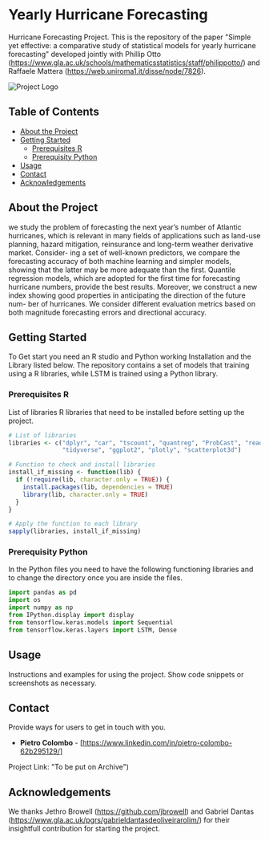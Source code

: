 # Yearly Hurricane Forecasting

Hurricane Forecasting Project. This is the repository of the paper "Simple yet effective: a comparative study of statistical models for
yearly hurricane forecasting" developed jointly with Phillip Otto (https://www.gla.ac.uk/schools/mathematicsstatistics/staff/philippotto/)
and Raffaele Mattera (https://web.uniroma1.it/disse/node/7826).

![Project Logo](Hurricane-forecasting\Uni_Glasgow_2017_arms.png)

## Table of Contents

- [About the Project](#about-the-project)
- [Getting Started](#getting-started)
  - [Prerequisites R](#prerequisitesR)
  - [Prerequisity Python](#prerequisitesPython)
- [Usage](#usage)
- [Contact](#contact)
- [Acknowledgements](#acknowledgements)

## About the Project

we study the problem of forecasting the next year’s number of Atlantic
hurricanes, which is relevant in many fields of applications such as land-use planning,
hazard mitigation, reinsurance and long-term weather derivative market. Consider-
ing a set of well-known predictors, we compare the forecasting accuracy of both
machine learning and simpler models, showing that the latter may be more adequate
than the first. Quantile regression models, which are adopted for the first time for
forecasting hurricane numbers, provide the best results. Moreover, we construct a
new index showing good properties in anticipating the direction of the future num-
ber of hurricanes. We consider different evaluation metrics based on both magnitude
forecasting errors and directional accuracy.

## Getting Started

To Get start you need an R studio and Python working Installation and the Library listed below.
The repository contains a set of models that training using a R libraries, while LSTM is trained using 
a Python library.

### Prerequisites R

 List of libraries R libraries that need to be installed before setting up the project.

```r
# List of libraries
libraries <- c("dplyr", "car", "tscount", "quantreg", "ProbCast", "readr", 
               "tidyverse", "ggplot2", "plotly", "scatterplot3d")

# Function to check and install libraries
install_if_missing <- function(lib) {
  if (!require(lib, character.only = TRUE)) {
    install.packages(lib, dependencies = TRUE)
    library(lib, character.only = TRUE)
  }
}

# Apply the function to each library
sapply(libraries, install_if_missing)
```

### Prerequisity Python

In the Python files you need to have the following functioning libraries
and to change the directory once you are inside the files.

```python
import pandas as pd
import os
import numpy as np
from IPython.display import display
from tensorflow.keras.models import Sequential
from tensorflow.keras.layers import LSTM, Dense
```

## Usage

Instructions and examples for using the project. Show code snippets or screenshots as necessary.


## Contact

Provide ways for users to get in touch with you.

- **Pietro Colombo** - [https://www.linkedin.com/in/pietro-colombo-62b295129/]

Project Link: "To be put on Archive")

## Acknowledgements

We thanks Jethro Browell (https://github.com/jbrowell) and Gabriel Dantas (https://www.gla.ac.uk/pgrs/gabrieldantasdeoliveirarolim/) for their insightfull contribution for starting the project.



